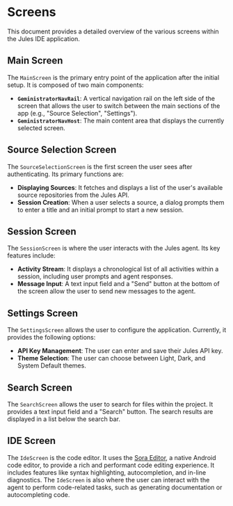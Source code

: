 # Screens

This document provides a detailed overview of the various screens within the Jules IDE application.

## Main Screen

The `MainScreen` is the primary entry point of the application after the initial setup. It is composed of two main components:

-   **`GeministratorNavRail`**: A vertical navigation rail on the left side of the screen that allows the user to switch between the main sections of the app (e.g., "Source Selection", "Settings").
-   **`GeministratorNavHost`**: The main content area that displays the currently selected screen.

## Source Selection Screen

The `SourceSelectionScreen` is the first screen the user sees after authenticating. Its primary functions are:

-   **Displaying Sources**: It fetches and displays a list of the user's available source repositories from the Jules API.
-   **Session Creation**: When a user selects a source, a dialog prompts them to enter a title and an initial prompt to start a new session.

## Session Screen

The `SessionScreen` is where the user interacts with the Jules agent. Its key features include:

-   **Activity Stream**: It displays a chronological list of all activities within a session, including user prompts and agent responses.
-   **Message Input**: A text input field and a "Send" button at the bottom of the screen allow the user to send new messages to the agent.

## Settings Screen

The `SettingsScreen` allows the user to configure the application. Currently, it provides the following options:

-   **API Key Management**: The user can enter and save their Jules API key.
-   **Theme Selection**: The user can choose between Light, Dark, and System Default themes.

## Search Screen

The `SearchScreen` allows the user to search for files within the project. It provides a text input field and a "Search" button. The search results are displayed in a list below the search bar.

## IDE Screen

The `IdeScreen` is the code editor. It uses the [Sora Editor](https://github.com/Rosemoe/sora-editor), a native Android code editor, to provide a rich and performant code editing experience. It includes features like syntax highlighting, autocompletion, and in-line diagnostics. The `IdeScreen` is also where the user can interact with the agent to perform code-related tasks, such as generating documentation or autocompleting code.